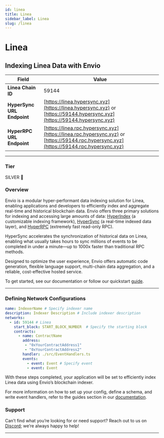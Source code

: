 ```yaml
---
id: linea
title: Linea
sidebar_label: Linea
slug: /linea
---
```


# Linea

## Indexing Linea Data with Envio

| **Field**                     | **Value**                                                                                          |
|-------------------------------|----------------------------------------------------------------------------------------------------|
| **Linea Chain ID**     | 59144                                                                                            |
| **HyperSync URL Endpoint**    | [https://linea.hypersync.xyz](https://linea.hypersync.xyz) or [https://59144.hypersync.xyz](https://59144.hypersync.xyz) |
| **HyperRPC URL Endpoint**     | [https://linea.rpc.hypersync.xyz](https://linea.rpc.hypersync.xyz) or [https://59144.rpc.hypersync.xyz](https://59144.rpc.hypersync.xyz) |

---

### Tier

SILVER 🥈

### Overview

Envio is a modular hyper-performant data indexing solution for Linea, enabling applications and developers to efficiently index and aggregate real-time and historical blockchain data. Envio offers three primary solutions for indexing and accessing large amounts of data: [HyperIndex](/docs/HyperIndex/overview) (a customizable indexing framework), [HyperSync](/docs/HyperSync/overview) (a real-time indexed data layer), and [HyperRPC](/docs/HyperSync/overview-hyperrpc) (extremely fast read-only RPC).

HyperSync accelerates the synchronization of historical data on Linea, enabling what usually takes hours to sync millions of events to be completed in under a minute—up to 1000x faster than traditional RPC methods.

Designed to optimize the user experience, Envio offers automatic code generation, flexible language support, multi-chain data aggregation, and a reliable, cost-effective hosted service.

To get started, see our documentation or follow our quickstart [guide](/docs/HyperIndex/contract-import).

---

### Defining Network Configurations

```yaml
name: IndexerName # Specify indexer name
description: Indexer Description # Include indexer description
networks:
  - id: 59144 # Linea  
    start_block: START_BLOCK_NUMBER  # Specify the starting block
    contracts:
      - name: ContractName
        address:
         - "0xYourContractAddress1"
         - "0xYourContractAddress2"
        handler: ./src/EventHandlers.ts
        events:
          - event: Event # Specify event
          - event: Event
```

With these steps completed, your application will be set to efficiently index Linea data using Envio’s blockchain indexer.

For more information on how to set up your config, define a schema, and write event handlers, refer to the guides section in our [documentation](/docs/HyperIndex/configuration-file).

### Support

Can’t find what you’re looking for or need support? Reach out to us on [Discord](https://discord.com/invite/Q9qt8gZ2fX); we’re always happy to help!

---
